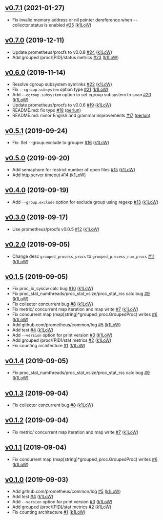 ## [v0.7.1](https://github.com/k1LoW/grouped_process_exporter/compare/v0.7.0...v0.7.1) (2021-01-27)

* Fix invalid memory address or nil pointer dereference when --collector.status is enabled [#25](https://github.com/k1LoW/grouped_process_exporter/pull/25) ([k1LoW](https://github.com/k1LoW))

## [v0.7.0](https://github.com/k1LoW/grouped_process_exporter/compare/v0.6.0...v0.7.0) (2019-12-11)

* Update prometheus/procfs to v0.0.8 [#24](https://github.com/k1LoW/grouped_process_exporter/pull/24) ([k1LoW](https://github.com/k1LoW))
* Add grouped /proc/[PID]/status metrics [#23](https://github.com/k1LoW/grouped_process_exporter/pull/23) ([k1LoW](https://github.com/k1LoW))

## [v0.6.0](https://github.com/k1LoW/grouped_process_exporter/compare/v0.5.1...v0.6.0) (2019-11-14)

* Resolve cgroup subsystem symlinks [#22](https://github.com/k1LoW/grouped_process_exporter/pull/22) ([k1LoW](https://github.com/k1LoW))
* Fix `--cgroup.subsystem` option type [#21](https://github.com/k1LoW/grouped_process_exporter/pull/21) ([k1LoW](https://github.com/k1LoW))
* Add `--cgroup.subsystem` option to set cgroup subsystem to scan [#20](https://github.com/k1LoW/grouped_process_exporter/pull/20) ([k1LoW](https://github.com/k1LoW))
* Update prometheus/procfs to v0.0.6 [#19](https://github.com/k1LoW/grouped_process_exporter/pull/19) ([k1LoW](https://github.com/k1LoW))
* README.md: fix typo [#18](https://github.com/k1LoW/grouped_process_exporter/pull/18) ([perlun](https://github.com/perlun))
* README.md: minor English and grammar improvements [#17](https://github.com/k1LoW/grouped_process_exporter/pull/17) ([perlun](https://github.com/perlun))

## [v0.5.1](https://github.com/k1LoW/grouped_process_exporter/compare/v0.5.0...v0.5.1) (2019-09-24)

* Fix: Set --group.exclude to grouper [#16](https://github.com/k1LoW/grouped_process_exporter/pull/16) ([k1LoW](https://github.com/k1LoW))

## [v0.5.0](https://github.com/k1LoW/grouped_process_exporter/compare/v0.4.0...v0.5.0) (2019-09-20)

* Add semaphore for restrict number of open files [#15](https://github.com/k1LoW/grouped_process_exporter/pull/15) ([k1LoW](https://github.com/k1LoW))
* Add http server timeout [#14](https://github.com/k1LoW/grouped_process_exporter/pull/14) ([k1LoW](https://github.com/k1LoW))

## [v0.4.0](https://github.com/k1LoW/grouped_process_exporter/compare/v0.3.0...v0.4.0) (2019-09-19)

* Add `--group.exclude` option for exclude group using regexp [#13](https://github.com/k1LoW/grouped_process_exporter/pull/13) ([k1LoW](https://github.com/k1LoW))

## [v0.3.0](https://github.com/k1LoW/grouped_process_exporter/compare/v0.2.0...v0.3.0) (2019-09-17)

* Use prometheus/procfs v0.0.5 [#12](https://github.com/k1LoW/grouped_process_exporter/pull/12) ([k1LoW](https://github.com/k1LoW))

## [v0.2.0](https://github.com/k1LoW/grouped_process_exporter/compare/v0.1.5...v0.2.0) (2019-09-05)

* Change desc `grouped_process_procs` to `grouped_process_num_procs` [#11](https://github.com/k1LoW/grouped_process_exporter/pull/11) ([k1LoW](https://github.com/k1LoW))

## [v0.1.5](https://github.com/k1LoW/grouped_process_exporter/compare/v0.1.4...v0.1.5) (2019-09-05)

* Fix proc_io_syscw calc bug [#10](https://github.com/k1LoW/grouped_process_exporter/pull/10) ([k1LoW](https://github.com/k1LoW))
* Fix proc_stat_numthreads/proc_stat_vsize/proc_stat_rss calc bug [#9](https://github.com/k1LoW/grouped_process_exporter/pull/9) ([k1LoW](https://github.com/k1LoW))
* Fix collector concurrent bug [#8](https://github.com/k1LoW/grouped_process_exporter/pull/8) ([k1LoW](https://github.com/k1LoW))
* Fix metric/ concurrent map iteration and map write [#7](https://github.com/k1LoW/grouped_process_exporter/pull/7) ([k1LoW](https://github.com/k1LoW))
* Fix concurrent map (map[string]*grouped_proc.GroupedProc) writes [#6](https://github.com/k1LoW/grouped_process_exporter/pull/6) ([k1LoW](https://github.com/k1LoW))
* Add github.com/prometheus/common/log [#5](https://github.com/k1LoW/grouped_process_exporter/pull/5) ([k1LoW](https://github.com/k1LoW))
* Add test [#4](https://github.com/k1LoW/grouped_process_exporter/pull/4) ([k1LoW](https://github.com/k1LoW))
* Add `--version` option for print version [#3](https://github.com/k1LoW/grouped_process_exporter/pull/3) ([k1LoW](https://github.com/k1LoW))
* Add grouped /proc/[PID]/stat metrics [#2](https://github.com/k1LoW/grouped_process_exporter/pull/2) ([k1LoW](https://github.com/k1LoW))
* Fix counting architecture [#1](https://github.com/k1LoW/grouped_process_exporter/pull/1) ([k1LoW](https://github.com/k1LoW))

## [v0.1.4](https://github.com/k1LoW/grouped_process_exporter/compare/v0.1.3...v0.1.4) (2019-09-05)

* Fix proc_stat_numthreads/proc_stat_vsize/proc_stat_rss calc bug [#9](https://github.com/k1LoW/grouped_process_exporter/pull/9) ([k1LoW](https://github.com/k1LoW))

## [v0.1.3](https://github.com/k1LoW/grouped_process_exporter/compare/v0.1.2...v0.1.3) (2019-09-04)

* Fix collector concurrent bug [#8](https://github.com/k1LoW/grouped_process_exporter/pull/8) ([k1LoW](https://github.com/k1LoW))

## [v0.1.2](https://github.com/k1LoW/grouped_process_exporter/compare/v0.1.1...v0.1.2) (2019-09-04)

* Fix metric/ concurrent map iteration and map write [#7](https://github.com/k1LoW/grouped_process_exporter/pull/7) ([k1LoW](https://github.com/k1LoW))

## [v0.1.1](https://github.com/k1LoW/grouped_process_exporter/compare/v0.1.0...v0.1.1) (2019-09-04)

* Fix concurrent map (map[string]*grouped_proc.GroupedProc) writes [#6](https://github.com/k1LoW/grouped_process_exporter/pull/6) ([k1LoW](https://github.com/k1LoW))

## [v0.1.0](https://github.com/k1LoW/grouped_process_exporter/compare/0b50674837e9...v0.1.0) (2019-09-03)

* Add github.com/prometheus/common/log [#5](https://github.com/k1LoW/grouped_process_exporter/pull/5) ([k1LoW](https://github.com/k1LoW))
* Add test [#4](https://github.com/k1LoW/grouped_process_exporter/pull/4) ([k1LoW](https://github.com/k1LoW))
* Add `--version` option for print version [#3](https://github.com/k1LoW/grouped_process_exporter/pull/3) ([k1LoW](https://github.com/k1LoW))
* Add grouped /proc/[PID]/stat metrics [#2](https://github.com/k1LoW/grouped_process_exporter/pull/2) ([k1LoW](https://github.com/k1LoW))
* Fix counting architecture [#1](https://github.com/k1LoW/grouped_process_exporter/pull/1) ([k1LoW](https://github.com/k1LoW))
